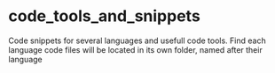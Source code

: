 code_tools_and_snippets
=======================

Code snippets for several languages and usefull code tools.
Find each language code files will be located in its own folder, named after their language